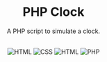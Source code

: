 <div align="center">
    <h1>PHP Clock</h1>
    <p>A PHP script to simulate a clock. </p>
    <br>
    <img src="https://img.shields.io/badge/HTML-5-red.svg" alt="HTML">
    <img src="https://img.shields.io/badge/CSS-3-orange.svg" alt="CSS">
    <img src="https://img.shields.io/badge/Javascript-ECMAScript 2023-yellow.svg" alt="HTML">
    <img src="https://img.shields.io/badge/PHP-7.4-blue.svg" alt="PHP">
</div>